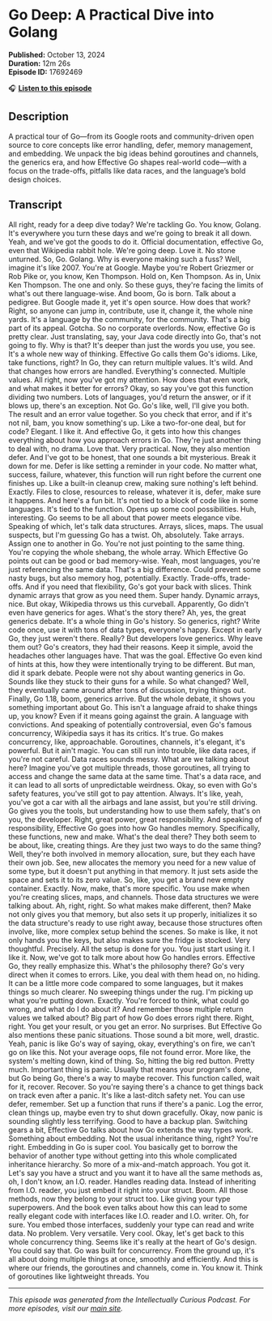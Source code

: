# Go Deep: A Practical Dive into Golang

**Published:** October 13, 2024  
**Duration:** 12m 26s  
**Episode ID:** 17692469

🎧 **[Listen to this episode](https://intellectuallycurious.buzzsprout.com/2529712/episodes/17692469-go-deep-a-practical-dive-into-golang)**

## Description

A practical tour of Go—from its Google roots and community-driven open source to core concepts like error handling, defer, memory management, and embedding. We unpack the big ideas behind goroutines and channels, the generics era, and how Effective Go shapes real-world code—with a focus on the trade-offs, pitfalls like data races, and the language’s bold design choices.

## Transcript

All right, ready for a deep dive today? We're tackling Go. You know, Golang. It's everywhere you turn these days and we're going to break it all down. Yeah, and we've got the goods to do it. Official documentation, effective Go, even that Wikipedia rabbit hole. We're going deep. Love it. No stone unturned. So, Go. Golang. Why is everyone making such a fuss? Well, imagine it's like 2007. You're at Google. Maybe you're Robert Griezmer or Rob Pike or, you know, Ken Thompson. Hold on, Ken Thompson. As in, Unix Ken Thompson. The one and only. So these guys, they're facing the limits of what's out there language-wise. And boom, Go is born. Talk about a pedigree. But Google made it, yet it's open source. How does that work? Right, so anyone can jump in, contribute, use it, change it, the whole nine yards. It's a language by the community, for the community. That's a big part of its appeal. Gotcha. So no corporate overlords. Now, effective Go is pretty clear. Just translating, say, your Java code directly into Go, that's not going to fly. Why is that? It's deeper than just the words you use, you see. It's a whole new way of thinking. Effective Go calls them Go's idioms. Like, take functions, right? In Go, they can return multiple values. It's wild. And that changes how errors are handled. Everything's connected. Multiple values. All right, now you've got my attention. How does that even work, and what makes it better for errors? Okay, so say you've got this function dividing two numbers. Lots of languages, you'd return the answer, or if it blows up, there's an exception. Not Go. Go's like, well, I'll give you both. The result and an error value together. So you check that error, and if it's not nil, bam, you know something's up. Like a two-for-one deal, but for code? Elegant. I like it. And effective Go, it gets into how this changes everything about how you approach errors in Go. They're just another thing to deal with, no drama. Love that. Very practical. Now, they also mention defer. And I've got to be honest, that one sounds a bit mysterious. Break it down for me. Defer is like setting a reminder in your code. No matter what, success, failure, whatever, this function will run right before the current one finishes up. Like a built-in cleanup crew, making sure nothing's left behind. Exactly. Files to close, resources to release, whatever it is, defer, make sure it happens. And here's a fun bit. It's not tied to a block of code like in some languages. It's tied to the function. Opens up some cool possibilities. Huh, interesting. Go seems to be all about that power meets elegance vibe. Speaking of which, let's talk data structures. Arrays, slices, maps. The usual suspects, but I'm guessing Go has a twist. Oh, absolutely. Take arrays. Assign one to another in Go. You're not just pointing to the same thing. You're copying the whole shebang, the whole array. Which Effective Go points out can be good or bad memory-wise. Yeah, most languages, you're just referencing the same data. That's a big difference. Could prevent some nasty bugs, but also memory hog, potentially. Exactly. Trade-offs, trade-offs. And if you need that flexibility, Go's got your back with slices. Think dynamic arrays that grow as you need them. Super handy. Dynamic arrays, nice. But okay, Wikipedia throws us this curveball. Apparently, Go didn't even have generics for ages. What's the story there? Ah, yes, the great generics debate. It's a whole thing in Go's history. So generics, right? Write code once, use it with tons of data types, everyone's happy. Except in early Go, they just weren't there. Really? But developers love generics. Why leave them out? Go's creators, they had their reasons. Keep it simple, avoid the headaches other languages have. That was the goal. Effective Go even kind of hints at this, how they were intentionally trying to be different. But man, did it spark debate. People were not shy about wanting generics in Go. Sounds like they stuck to their guns for a while. So what changed? Well, they eventually came around after tons of discussion, trying things out. Finally, Go 1.18, boom, generics arrive. But the whole debate, it shows you something important about Go. This isn't a language afraid to shake things up, you know? Even if it means going against the grain. A language with convictions. And speaking of potentially controversial, even Go's famous concurrency, Wikipedia says it has its critics. It's true. Go makes concurrency, like, approachable. Goroutines, channels, it's elegant, it's powerful. But it ain't magic. You can still run into trouble, like data races, if you're not careful. Data races sounds messy. What are we talking about here? Imagine you've got multiple threads, those goroutines, all trying to access and change the same data at the same time. That's a data race, and it can lead to all sorts of unpredictable weirdness. Okay, so even with Go's safety features, you've still got to pay attention. Always. It's like, yeah, you've got a car with all the airbags and lane assist, but you're still driving. Go gives you the tools, but understanding how to use them safely, that's on you, the developer. Right, great power, great responsibility. And speaking of responsibility, Effective Go goes into how Go handles memory. Specifically, these functions, new and make. What's the deal there? They both seem to be about, like, creating things. Are they just two ways to do the same thing? Well, they're both involved in memory allocation, sure, but they each have their own job. See, new allocates the memory you need for a new value of some type, but it doesn't put anything in that memory. It just sets aside the space and sets it to its zero value. So, like, you get a brand new empty container. Exactly. Now, make, that's more specific. You use make when you're creating slices, maps, and channels. Those data structures we were talking about. Ah, right, right. So what makes make different, then? Make not only gives you that memory, but also sets it up properly, initializes it so the data structure's ready to use right away, because those structures often involve, like, more complex setup behind the scenes. So make is like, it not only hands you the keys, but also makes sure the fridge is stocked. Very thoughtful. Precisely. All the setup is done for you. You just start using it. I like it. Now, we've got to talk more about how Go handles errors. Effective Go, they really emphasize this. What's the philosophy there? Go's very direct when it comes to errors. Like, you deal with them head on, no hiding. It can be a little more code compared to some languages, but it makes things so much clearer. No sweeping things under the rug. I'm picking up what you're putting down. Exactly. You're forced to think, what could go wrong, and what do I do about it? And remember those multiple return values we talked about? Big part of how Go does errors right there. Right, right. You get your result, or you get an error. No surprises. But Effective Go also mentions these panic situations. Those sound a bit more, well, drastic. Yeah, panic is like Go's way of saying, okay, everything's on fire, we can't go on like this. Not your average oops, file not found error. More like, the system's melting down, kind of thing. So, hitting the big red button. Pretty much. Important thing is panic. Usually that means your program's done, but Go being Go, there's a way to maybe recover. This function called, wait for it, recover. Recover. So you're saying there's a chance to get things back on track even after a panic. It's like a last-ditch safety net. You can use defer, remember. Set up a function that runs if there's a panic. Log the error, clean things up, maybe even try to shut down gracefully. Okay, now panic is sounding slightly less terrifying. Good to have a backup plan. Switching gears a bit, Effective Go talks about how Go extends the way types work. Something about embedding. Not the usual inheritance thing, right? You're right. Embedding in Go is super cool. You basically get to borrow the behavior of another type without getting into this whole complicated inheritance hierarchy. So more of a mix-and-match approach. You got it. Let's say you have a struct and you want it to have all the same methods as, oh, I don't know, an I.O. reader. Handles reading data. Instead of inheriting from I.O. reader, you just embed it right into your struct. Boom. All those methods, now they belong to your struct too. Like giving your type superpowers. And the book even talks about how this can lead to some really elegant code with interfaces like I.O. reader and I.O. writer. Oh, for sure. You embed those interfaces, suddenly your type can read and write data. No problem. Very versatile. Very cool. Okay, let's get back to this whole concurrency thing. Seems like it's really at the heart of Go's design. You could say that. Go was built for concurrency. From the ground up, it's all about doing multiple things at once, smoothly and efficiently. And this is where our friends, the goroutines and channels, come in. You know it. Think of goroutines like lightweight threads. You

---
*This episode was generated from the Intellectually Curious Podcast. For more episodes, visit our [main site](https://intellectuallycurious.buzzsprout.com).*

